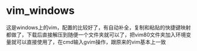 # vim_windows
这是windows上的vim，配置的比较好了，有自动补全，复制和粘贴的快捷键映射都做了，下载后直接解压到随便一个文件夹就可以了，把vim80文件夹加入环境变量就可以直接使用了，在cmd输入gvim操作，跟原来的vim基本上一致
